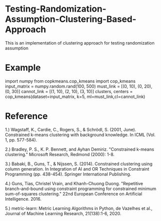 # Testing-Randomization-Assumption-Clustering-Based-Approach
This is an implementation of clustering approach for testing randomization assumption

# Example
import numpy
from copkmeans.cop_kmeans import cop_kmeans
input_matrix = numpy.random.rand(100, 500)
must_link = [(0, 10), (0, 20), (0, 30)]
cannot_link = [(1, 10), (2, 10), (3, 10)]
clusters, centers = cop_kmeans(dataset=input_matrix, k=5, ml=must_link,cl=cannot_link)


# Reference
1.) Wagstaff, K., Cardie, C., Rogers, S., & Schrödl, S. (2001, June). Constrained k-means clustering with background knowledge. In ICML (Vol. 1, pp. 577-584).

2.) Bradley, P. S., K. P. Bennett, and Ayhan Demiriz. "Constrained k-means clustering." Microsoft Research, Redmond (2000): 1-8.

3.) Babaki, B., Guns, T., & Nijssen, S. (2014). Constrained clustering using column generation. In Integration of AI and OR Techniques in Constraint Programming (pp. 438-454). Springer International Publishing.

4.) Guns, Tias, Christel Vrain, and Khanh-Chuong Duong. "Repetitive branch-and-bound using constraint programming for constrained minimum sum-of-squares clustering." 22nd European Conference on Artificial Intelligence. 2016.

5.) metric-learn: Metric Learning Algorithms in Python, de Vazelhes et al., Journal of Machine Learning Research, 21(138):1-6, 2020.
